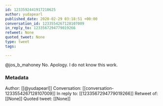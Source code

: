 ```yaml
---
id: 1233592441917210625
author: yudapearl
published_date: 2020-02-29 03:18:51 +00:00
conversation_id: 1233554267128107009
in_reply_to: 1233567294779019266
retweet: None
quoted_tweet: None
type: tweet
tags:

---
```


@jos_b_mahoney No. Apology. I do not know this work.

### Metadata

Author: [[@yudapearl]]
Conversation: [[conversation-1233554267128107009]]
In reply to: [[1233567294779019266]]
Retweet of: [[None]]
Quoted tweet: [[None]]

